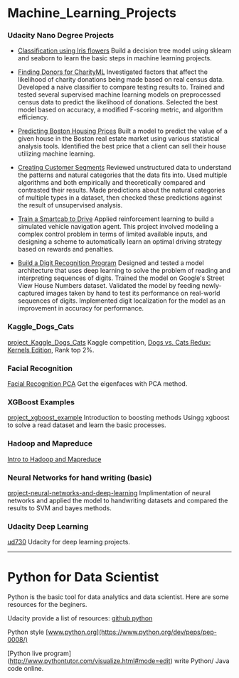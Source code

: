 # Machine\_Learning\_Projects

### Udacity Nano Degree Projects

* [Classification using Iris flowers](project-udacity-1_iris) 
Build a decision tree model using sklearn and seaborn to learn the basic steps in machine learning projects.

* [Finding Donors for CharityML](project-udacity-2_finding_donors)
Investigated factors that affect the likelihood of charity donations being made based on real census data. Developed a naive classifier to compare testing results to. Trained and tested several supervised machine learning models on preprocessed census data to predict the likelihood of donations. Selected the best model based on accuracy, a modified F-scoring metric, and algorithm efficiency.


* [Predicting Boston Housing Prices](project-udacity-3_boston_house_price) 
Built a model to predict the value of a given house in the Boston real estate market using various statistical analysis tools. Identified the best price that a client can sell their house utilizing machine learning.

* [Creating Customer Segments](project-udacity-4_creating_customer_segments) 
Reviewed unstructured data to understand the patterns and natural categories that the data fits into. Used multiple algorithms and both empirically and theoretically compared and contrasted their results. Made predictions about the natural categories of multiple types in a dataset, then checked these predictions against the result of unsupervised analysis.

* [Train a Smartcab to Drive](project-udacity-5_smartcab) 
Applied reinforcement learning to build a simulated vehicle navigation agent. This project involved modeling a complex control problem in terms of limited available inputs, and designing a scheme to automatically learn an optimal driving strategy based on rewards and penalties.

* [Build a Digit Recognition Program](project-udacity-6_digit_recognition) 
Designed and tested a model architecture that uses deep learning to solve the problem of reading and interpreting sequences of digits. Trained the model on Google's Street View House Numbers dataset. Validated the model by feeding newly-captured images taken by hand to test its performance on real-world sequences of digits. Implemented digit localization for the model as an improvement in accuracy for performance.



### Kaggle\_Dogs\_Cats
[project\_Kaggle\_Dogs\_Cats](./project_Kaggle_Dogs_Cats) 
Kaggle competition, [Dogs vs. Cats Redux: Kernels Edition](https://www.kaggle.com/c/dogs-vs-cats-redux-kernels-edition/data), Rank top 2%.

### Facial Recognition 
[Facial Recognition PCA](project_facial_Recognition_PCA) Get the eigenfaces with PCA method.

### XGBoost Examples
[project\_xgboost\_example](./project_xgboost_example) 
Introduction to boosting methods
Usingg xgboost to solve a read dataset and learn the basic processes.

### Hadoop and Mapreduce
[Intro to Hadoop and Mapreduce](exercise_introduction_hadoop_mapreduce)

### Neural Networks for hand writing (basic)
[project-neural-networks-and-deep-learning](./project-neural-networks-and-deep-learning) 
Implimentation of neural networks and applied the model to handwriting datasets and compared the results to SVM and bayes methods. 


###  Udacity Deep Learning
[ud730](project-udacity-deep_learning)
Udacity for deep learning projects.

---
# Python for Data Scientist

Python is the basic tool for data analytics and data scientist. Here are some resources for the beginers.

Udacity provide a list of resources: [github python](https://github.com/udacity/python)

Python style [www.python.org](https://www.python.org/dev/peps/pep-0008/)

[Python live program] (http://www.pythontutor.com/visualize.html#mode=edit) write Python/ Java code online.